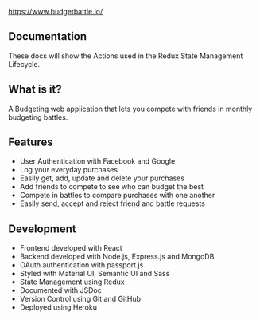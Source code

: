 <a href="https://www.budgetbattle.io/">https://www.budgetbattle.io/</a>

## Documentation

These docs will show the Actions used in the Redux State Management Lifecycle.

## What is it?

A Budgeting web application that lets you compete with friends in monthly budgeting battles.

## Features

- User Authentication with Facebook and Google
- Log your everyday purchases
- Easily get, add, update and delete your purchases
- Add friends to compete to see who can budget the best
- Compete in battles to compare purchases with one another
- Easily send, accept and reject friend and battle requests

## Development

- Frontend developed with React
- Backend developed with Node.js, Express.js and MongoDB
- OAuth authentication with passport.js
- Styled with Material UI, Semantic UI and Sass
- State Management using Redux
- Documented with JSDoc
- Version Control using Git and GitHub
- Deployed using Heroku
